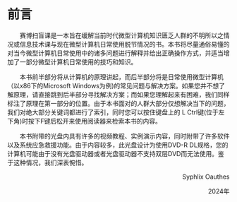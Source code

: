 # 前言

　　赛博扫盲课是一本旨在缓解当前时代微型计算机知识匮乏人群的不明所以之情况或信息技术课与现在微型计算机日常使用脱节情况的书。本书将尽量通俗易懂的对当今微型计算机日常使用中的诸多问题进行解释并给出正确操作方式，并适当增加了一部分微型计算机日常使用的技巧和知识。

　　本书前半部分将从计算机的原理讲起，而后半部分将是日常使用微型计算机（以x86下的Microsoft Windows为例)的常见问题与解决方案。如果您并不想了解原理，请直接跳到后半部分寻找解决方案；而如果您理解起来有困难，我们同样标注了原理在第一部分的位置。由于本书面对的人群大部分仅想解决当下的问题，我们对绝大部分关键词都进行了索引，同时您可以按住键盘上的 L Ctrl键(位于左下角)时按下F键后松开来使用阅读器来检索本书的内容。

　　本书附带的光盘内具有许多的视频教程、实例演示内容，同时附带了许多软件以及系统应急救援功能。由于内容较多，此光盘设计为使用DVD-R DL规格，您的计算机可能由于没有光盘驱动器或者光盘驱动器不支持双层DVD而无法使用。鉴于这种情况，我们深表惋惜。

<div>
<p align="right">Syphlix Oauthes</p>
<p align="right">2024年</p>
</div>